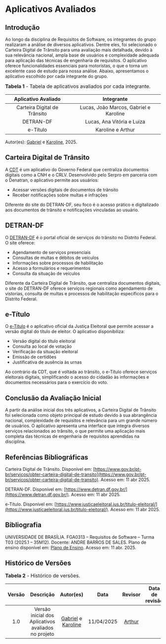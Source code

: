 # Aplicativos Avaliados

## Introdução

Ao longo da disciplina de Requisitos de Software, os integrantes do grupo realizaram a análise de diversos aplicativos. Dentre eles, foi selecionado o Carteira Digital de Trânsito para uma avaliação mais detalhada, devido à sua relevância nacional, ampla base de usuários e complexidade adequada para aplicação das técnicas de engenharia de requisitos. O aplicativo oferece funcionalidades essenciais para motoristas, o que o torna um excelente caso de estudo para nossa análise. Abaixo, apresentamos o aplicativo escolhido por cada integrante do grupo.

<font size="3"><p style="text-align: left">**Tabela 1** - Tabela de aplicativos avaliados por cada integrante.</p></font>

| Aplicativo Avaliado | Integrante |
|:-------------:|:----------:|
| Carteira Digital de Trânsito| Lucas, João Marcos, Gabriel e Karoline|
| DETRAN-DF | Lucas, Ana Vitória e Luiza |
| e-Título | Karoline e Arthur |


Autor(es): [Gabriel](https://github.com/BrzGab) e [Karoline](https://github.com/KarolineLuz), 2025.

## Carteira Digital de Trânsito
A [CDT](https://www.gov.br/pt-br/apps/carteira-digital-de-transito-1) é um aplicativo do Governo Federal que centraliza documentos digitais como a CNH e o CRLV. Desenvolvido pelo Serpro em parceria com o Denatran, o aplicativo permite aos usuários:
- Acessar versões digitais de documentos de trânsito
- Receber notificações sobre multas e infrações

Diferente do site do DETRAN-DF, seu foco é o acesso prático e digitalizado aos documentos de trânsito e notificações vinculadas ao usuário.

## DETRAN-DF
O [DETRAN-DF](https://www.detran.df.gov.br/) é o portal oficial de serviços do trânsito no Distrito Federal. O site oferece:
- Agendamento de serviços presenciais
- Consultas de multas e débitos de veículos
- Informações sobre processos de habilitação
- Acesso a formulários e requerimentos
- Consulta da situação de veículos

Diferente da Carteira Digital de Trânsito, que centraliza documentos digitais, o site do DETRAN-DF oferece serviços regionais como agendamento de vistorias, consulta de multas e processos de habilitação específicos para o Distrito Federal.

## e-Título
O [e-Título](https://www.justicaeleitoral.jus.br/titulo-eleitoral/) é o aplicativo oficial da Justiça Eleitoral que permite acessar a versão digital do título de eleitor. O aplicativo disponibiliza:
- Versão digital do título eleitoral
- Consulta ao local de votação
- Verificação da situação eleitoral
- Emissão de certidões
- Justificativa de ausência às urnas

Ao contrário da CDT, que é voltada ao trânsito, o e-Título oferece serviços eleitorais digitais, simplificando o acesso do cidadão às informações e documentos necessários para o exercício do voto.

## Conclusão da Avaliação Inicial
A partir da análise inicial dos três aplicativos, a Carteira Digital de Trânsito foi selecionada como objeto principal de estudo devido à sua abrangência nacional, complexidade de requisitos e relevância para um grande número de usuários. O aplicativo apresenta uma interface que integra diversos serviços relacionados ao trânsito, o que permite uma aplicação mais completa das técnicas de engenharia de requisitos aprendidas na disciplina.

## Referências Bibliográficas 

Carteira Digital de Trânsito. Disponível em: [https://www.gov.br/pt-br/servicos/obter-carteira-digital-de-transito](https://www.gov.br/pt-br/servicos/obter-carteira-digital-de-transito). Acesso em: 11 abr 2025.

DETRAN-DF. Disponível em: [https://www.detran.df.gov.br/](https://www.detran.df.gov.br/). Acesso em: 11 abr 2025.

e-Título. Disponível em: [https://www.justicaeleitoral.jus.br/titulo-eleitoral/](https://www.justicaeleitoral.jus.br/titulo-eleitoral/). Acesso em: 11 abr 2025.

## Bibliografia

UNIVERSIDADE DE BRASÍLIA. FGA0313 – Requisitos de Software – Turma T03 (2025.1 – 35M12). Docente: ANDRE BARROS DE SALES. Plano de ensino disponível em: [Plano de Ensino](https://aprender3.unb.br/pluginfile.php/3095981/mod_resource/content/57/FGA0303-T03.pdf). Acesso em: 11 abr. 2025.

## Histórico de Versões

<font size="3"><p style="text-align: left">**Tabela 2** - Histórico de versões.</p></font>

| Versão |               Descrição                |   Autor(es)   |    Data    |    Revisor     | Data de revisão |
| :----: | :------------------------------------: | :--------: | :--------: | :------------: | :-------------: |
|  1.0   | Versão inicial dos Aplicativos avaliados no projeto | [Gabriel](https://github.com/BrzGab) e [Karoline](https://github.com/KarolineLuz) | 11/04/2025 | [Arthur](https://github.com/ArtyMend07) | |